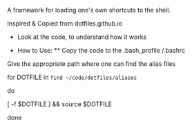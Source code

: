 A framework for loading one's own shortcuts to the shell.

Inspired & Copied from dotfiles.github.io

* Look at the code, to understand how it works

* How to Use:
    ** Copy the code to the .bash_profile /.bashrc

Give the appropriate path where one can find the alias files

for DOTFILE in `find ~/code/dotfiles/aliases`

do

   [ -f $DOTFILE ] && source $DOTFILE

done
